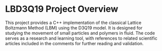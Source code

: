 # LBD3Q19 Project Overview

This project provides a C++ implementation of the classical Lattice Boltzmann Method (LBM) using the D3Q19 model. It is designed for studying the movement of small particles and polymers in fluid. The code serves as a research and learning tool, with references to related scientific articles included in the comments for further reading and validation.
